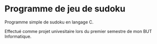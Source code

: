 # Programme de jeu de sudoku

Programme simple de sudoku en langage C.

Effectué comme projet univesitaire lors du premier semestre de mon BUT Informatique.
